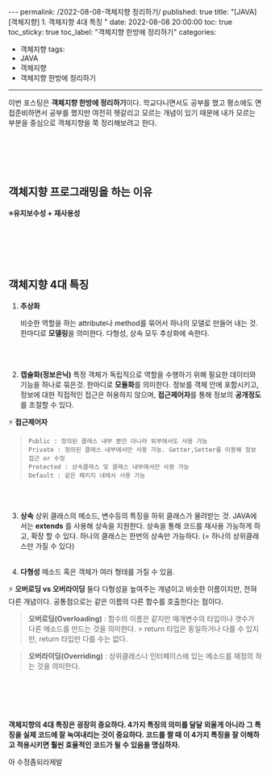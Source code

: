 ﻿﻿---
permalink: /2022-08-08-객체지향 정리하기/
published: true
title: "[JAVA] [객체지향] 1. 객체지향 4대 특징 "
date: 2022-08-08 20:00:00
toc: true
toc_sticky: true
toc_label: "객체지향 한방에 정리하기"
categories:
- 객체지향
tags:
- JAVA
- 객체지향
- 객체지향 한방에 정리하기
---



이번 포스팅은 **객체지향 한방에 정리하기**이다. 학교다니면서도 공부를 했고 평소에도 면접준비하면서 공부를 했지만 여전히 헷갈리고 모르는 개념이 있기 때문에 내가 모르는 부분을 중심으로 객체지향을 쭉 정리해보려고 한다.


<br><br><br><br>

## 객체지향 프로그래밍을 하는 이유
**⭐유지보수성 + 재사용성**

<br><br><br><br>

## 객체지향 4대 특징

1. **추상화**

	비슷한 역할을 하는 attribute나 method를 묶어서 하나의 모델로 만들어 내는 것. 
	한마디로 **모델링**을 의미한다. 다형성, 상속 모두 추상화에 속한다.

<br><Br>


2. **캡슐화(정보은닉)**
	특정 객체가 독립적으로 역할을 수행하기 위해 필요한 데이터와 기능을 하나로 묶은것. 한마디로 **모듈화**를 의미한다.
	정보를 객체 안에 포함시키고, 정보에 대한 직접적인 접근은 허용하지 않으며, **접근제어자**를 통해 정보의 **공개정도**를 조절할 수 있다. 
	<br>
	

 ⚡  **접근제어자**
>     Public : 정의된 클래스 내부 뿐만 아니라 외부에서도 사용 가능
>     Private : 정의된 클래스 내부에서만 사용 가능. Getter,Setter를 이용해 정보 접근 or 수정
>     Protected : 상속클래스 및 클래스 내부에서만 사용 가능
>     Default : 같은 패키지 내에서 사용 가능

<br><Br>

3. **상속**
	상위 클래스의 메소드, 변수등의 특징을 하위 클래스가 물려받는 것.
	JAVA에서는 **extends** 를 사용해 상속을 지원한다.
	상속을 통해 코드를 재사용 가능하게 하고, 확장 할 수 있다.
	하나의 클래스는 한번의 상속만 가능하다.  (= 하나의 상위클래스만 가질 수 있다)
<br><br>

4. **다형성**
	메소드 혹은 객체가 여러 형태를 가질 수 있음.
	<br>

⚡  **오버로딩 vs 오버라이딩**
둘다 다형성을 높여주는 개념이고 비슷한 이름이지만, 전혀 다른 개념이다. 
공통점으로는 같은 이름의 다른 함수를 호출한다는 점이다.

> **오버로딩(Overloading)** : 함수의 이름은 같지만 매개변수의 타입이나 갯수가 다른 메소드를 만드는 것을 의미한다. 
	> return 타입은 동일하거나 다를 수 있지만, return 타입만 다를 수는 없다. 

> **오버라이딩(Overriding)** : 상위클래스나 인터페이스에 있는 메소드를 재정의 하는 것을 의미한다.


<br><br><br><br>

**객체지향의 4대 특징은 굉장히 중요하다. 4가지 특징의 의미를 달달 외울게 아니라 그 특징을 실제 코드에 잘 녹여내리는 것이 중요하다. 코드를 짤 때 이 4가지 특징을 잘 이해하고 적용시키면 훨씬 효율적인 코드가 될 수 있음을 명심하자.**

아 수정좀되라제발